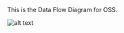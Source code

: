This is the Data Flow Diagram for OSS.


![alt text](https://cloud.githubusercontent.com/assets/9740504/19245724/4d3dd05e-8ee8-11e6-9d00-064a41ec9743.png)

